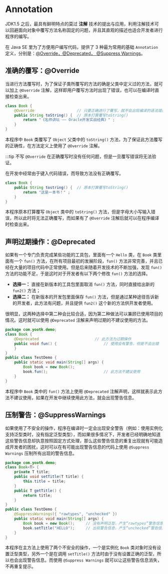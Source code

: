 # Annotation

JDK1.5 之后，最具有鲜明特点的莫过 **注解** 技术的提出与应用，利用注解技术可以回避面向对象中覆写方法名称固定的问题，并且其直观的描述也适合开发者进行程序的编写。

在 Java SE 里为了方便用户编写代码，提供了 3 种最为常用的基础 `Annotation` 定义，分别是：<u>@Override，@Deprecated， @Suppress
Warnings</u>。

## 准确的覆写：@Override

当进行方法覆写时，为了保证子类所覆写的方法的确是父类中定义过的方法，就可以加上 `@Override`
注解，这样即用户覆写方法时出现了错误，也可以在编译时直接检查出来。

```java
class Book {
	@Override					// 只要正确进行了覆写，就不会出现编译的语法错误 
	public String toString() {	// 原本打算覆写toString()
		return "《名师讲坛 —— Oracle开发实战经典》" ;
	}
}
```

本程序中 `Book` 类覆写了 `Object` 父类中的 `toString()` 方法，为了保证此方法覆写的正确性，在方法定义上使用了 `@Override`
注解。

:::tip 不写 `@Override` 在正确覆写时没有任何问题，但是一旦覆写错误将无法验证。

在开发中经常由于键入代码错误，而导致方法没有正确覆写。

```java
class Book {
	public String tostring() {	// 原本打算覆写toString()
		return "这是一本书！" ;
	}
}
```

本程序原本打算覆写 `Object` 类中的 `toString()`
方法，但是字母大小写输入错误，所以此时将无法正确覆写，而如果有了 `@Override` 注解后就可以在程序编译时检查出来。

## 声明过期操作：@Deprecated

如果有一个专门负责完成某些功能的工具包，里面有一个 `Hello` 类，在 `Book` 类里面有一个 `fun()`
方法，在所有项目最初的发展阶段，`fun()`
方法非常完善，并且已经在大量的项目代码中正常使用。但是后来随着开发技术的不断加强，发现 `fun()`
方法的功能不足，于是这时对于开发者有以下两个修改 `fun()` 方法的选择。

- **选择一：** 直接在新版本的工具包里面取消 `fun()` 方法，同时直接给出新的 `fun2()` 方法；
- **选择二：** 在新版本的开发包里面保存 `fun()` 方法，但是通过某种途径告诉新的开发者，此方法有问题，并且提供 `fun2()`
  这个新的方法供开发者使用。

很明显，这两种选择中第二种会比较合适，因为第二种做法可以兼顾已使用项目的情况。这时就可以使用 `@Deprecated`
注解来声明过期的不建议使用的方法。

```java
package com.yootk.demo;
class Book {
	@Deprecated							// 此方法为过期操作
	public void fun() {						// 使用会有警告，但是不会出错
	}
}
public class TestDemo {
	public static void main(String[] args) {
		Book book = new Book();
		book.fun();							// 此方法不建议使用
	}
}
```

本程序中 `Book` 类中的 `fun()` 方法上使用 `@Deprecated` 注解声明，这样就表示此方法不建议使用，如果在开发中继续使用此方法，就会出现警告信息。

## 压制警告：@SuppressWarnings

如果使用了不安全的操作，程序在编译时一定会出现安全警告（例如：使用实例化支持泛型类时，没有指定泛型类型），而如果很多情况下，开发者已经明确地知道这些警告信息却执意按照固定方式处理，那么这些警告信息的重复出现就有可能造成开发者的困扰，这时可以在有可能出现警告信息的代码上使用 `@Suppress Warnings`
压制所有出现的警告信息。

```java
package com.yootk.demo;
class Book<T> {
	private T title;	
	public void setTitle(T title) {
		this.title = title;
	}
	public T getTitle() {
		return title;
	}
}
public class TestDemo {
	@SuppressWarnings({ "rawtypes", "unchecked" })
	public static void main(String[] args) {
		Book book = new Book();		// 没有声明泛型，产生“rawtypes”警告信息
		book.setTitle("HELLO");		// 出现警告信息，产生“unchecked”警告信息
	}
}
```

本程序在主方法上使用了两个不安全的操作，一个是实例化 `Book` 类对象时没有设置泛型类型，另外一个是在调用 `setTitle()`
方法时由于没有设置正确的泛型，所以也会出现警告信息。而使用 `@Suppress Warnings` 就可以让这些警告信息消失，不再重复提示。
